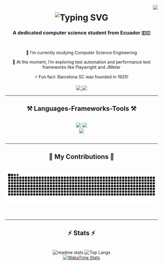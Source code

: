 <a href="https://u8views.com/github/AnthonyyHL"><img align="right" src="https://u8views.com/api/v1/github/profiles/137233273/views/total-count.svg"></a>

<h1 align="center">
    <img
      src="https://readme-typing-svg.herokuapp.com?center=true&vCenter=true&font=JetBrains+Mono&weight=800&duration=4000&color=ED8F76&width=435&lines=Hello+there+%F0%9F%91%8B;I'm+Anthony+Herrera!"
      alt="Typing SVG"
    />
</h1>



<!-- Introduction -->
<h3 align="center">A dedicated computer science student from Ecuador 🇪🇨</h3>
<br/>
<div align="center">

 🔭 I’m currently studying Computer Science Engineering

 🌱 At the moment, I’m exploring test automation and performance test frameworks like Playwright and JMeter
 
 ⚡ Fun fact: Barcelona SC was founded in 1925!
</div>



<!-- Contact -->
<div align="center">
  <!-- Outlook -->
  <a href="mailto:anthleon@espol.edu.ec">
    <img src="https://img.shields.io/badge/Microsoft_Outlook-007ACC?style=for-the-badge&logo=microsoft-outlook&logoColor=white" />
  </a>
  <!-- Linkedin -->
  <a href="https://www.linkedin.com/in/anthonyyhl/">
    <img src="https://img.shields.io/badge/LinkedIn-007ACC?style=for-the-badge&logo=linkedin&logoColor=white" />
  </a>
</div>

<hr/>


 <!-- Technologies -->
<h2 align="center">⚒️ Languages-Frameworks-Tools ⚒️</h2>
<br/>

<div align="center">
    <img src="https://skillicons.dev/icons?i=react,html,css,vscode,linux,figma,github,git" />
    <img src="https://skillicons.dev/icons?i=python,javascript,typescript,c,java,mysql" /><br>
    <img src="https://go-skill-icons.vercel.app/api/icons?i=selenium,gherkin,cypress,playwright,postman,azuredevops,bash" /><br>
</div>

<br/>
<hr/>


<!-- Contribution Board -->
<div align="center">
  <h2>🐍 My Contributions 🐍</h2>
  <br>
  <img alt="snake eating my contributions" src="https://raw.githubusercontent.com/AnthonyyHL/AnthonyyHL/output/github-contribution-grid-snake.svg" />
  <br/><br/><br/>
</div>

<hr/>



<!-- Stats -->
<h2 align="center">⚡ Stats ⚡</h2>
<br>
<div align=center>

  <!-- Readme Stats -->
  <img width=390 src="https://github-readme-stats.vercel.app/api?username=AnthonyyHL&theme=swift&show_icons=true&theme=swift&title_color=000000&icon_color=E6CC23&text_color=252525&rank_icon=github&ring_color=E34C26&bg_color=F7F7F7" alt="readme stats" />
  <!-- Top Langs -->
  <img src="https://github-readme-stats.vercel.app/api/top-langs/?username=AnthonyyHL&theme=swift&layout=compact&icon_color=FF523D" alt="Top Langs" />
  <br/>
  <!-- Wakatime -->
  <a href="https://github.com/AnthonyyHL/github-readme-stats">
    <img src="https://github-readme-stats.vercel.app/api/wakatime?username=AnthonyyHL&theme=swift&layout=compact" alt="WakaTime Stats" />
  </a>
  
</div>
